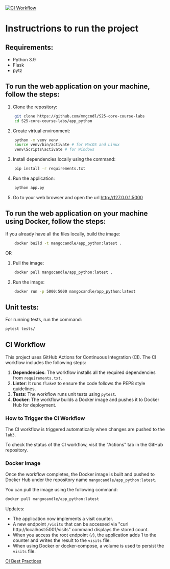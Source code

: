 [![CI Workflow](https://github.com/mngcndl/S25-core-course-labs/actions/workflows/ci.yml/badge.svg)](https://github.com/mngcndl/S25-core-course-labs/actions/workflows/ci.yml)

# Instructrions to run the project

## Requirements:

- Python 3.9
- Flask
- pytz

## To run the web application on your machine, follow the steps:

1. Clone the repository:

```bash
    git clone https://github.com/mngcndl/S25-core-course-labs
    cd S25-core-course-labs/app_python
```

2. Create virtual environment:

```bash
    python -m venv venv
    source venv/bin/activate # for MacOS and Linux
    venv\Scripts\activate # for Windows
```

3. Install dependencies locally using the command:

```bash
    pip install -r requirements.txt
```

4. Run the application:

```bash
    python app.py
```

5. Go to your web browser and open the url http://127.0.0.1:5000

## To run the web application on your machine using Docker, follow the steps:

If you already have all the files locally, build the image:

```bash
    docker build -t mangocandle/app_python:latest .
```

OR

1. Pull the image:

```bash
    docker pull mangocandle/app_python:latest .
```

2. Run the image:

```bash
    docker run -p 5000:5000 mangocandle/app_python:latest
```

## Unit tests:

For running tests, run the command:

```bash
pytest tests/
```

## CI Workflow

This project uses GitHub Actions for Continuous Integration (CI). The CI workflow includes the following steps:

1. **Dependencies**: The workflow installs all the required dependencies from `requirements.txt`.
2. **Linter**: It runs `flake8` to ensure the code follows the PEP8 style guidelines.
3. **Tests**: The workflow runs unit tests using `pytest`.
4. **Docker**: The workflow builds a Docker image and pushes it to Docker Hub for deployment.

### How to Trigger the CI Workflow

The CI workflow is triggered automatically when changes are pushed to the `lab3`.

To check the status of the CI workflow, visit the "Actions" tab in the GitHub repository.

### Docker Image

Once the workflow completes, the Docker image is built and pushed to Docker Hub under the repository name `mangocandle/app_python:latest`.

You can pull the image using the following command:

```bash
docker pull mangocandle/app_python:latest
```

Updates:

- The application now implements a visit counter.
- A new endpoint `/visits` that can be accessed via "curl http://localhost:5001/visits" command displays the stored count.
- When you access the root endpoint (`/`), the application adds 1 to the counter and writes the result to the `visits` file.
- When using Docker or docker-compose, a volume is used to persist the `visits` file.

[CI Best Practices](./CI.md)

